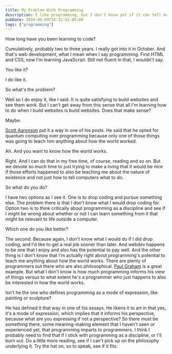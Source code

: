 ```yaml
---
title: My Problem With Programming
description: I like programming, but I don't know yet if it can tell me anything about how the world works.
pubDate: 2024-06-09T16:32:52-05:00
tags: ["programming"]
---
```


How long have you been learning to code?

Cumulatively, probably two to three years. I really got into it in October. And that's web development, what I mean when I say programming. First HTML and CSS, now I'm learning JavaScript. Still not fluent in that, I wouldn't say.

You like it?

I do like it.

So what's the problem?

Well so I do enjoy it, like I said. It is quite satisfying to build websites and see them work. But I can't get away from this sense that all I'm learning how to do when I build websites is build websites. Does that make sense?

Maybe.

[Scott Aaronson](https://scottaaronson.blog/) put it a way in one of his posts. He said that he opted for quantum computing over programming because only one of those things was going to teach him anything about how the world worked.

Ah. And you want to know how the world works.

Right. And I can do that in my free time, of course, reading and so on. But we devote so much time to just trying to make a living that it would be nice if those efforts happened to also be teaching me about the nature of existence and not just how to tell computers what to do.

So what do you do?

I have two options as I see it. One is to drop coding and pursue something else. The problem there is that I don't know what I would drop coding for. Option two is to think critically about programming as a discipline and see if I might be wrong about whether or not I can learn something from it that might be relevant to life outside a computer.

Which one do you like better?

The second. Because again, I don't know what I would do if I did drop coding, and I'd like to get a real job sooner than later. And webdev happens to be one that I enjoy and also has the potential to pay well. And the other thing is I don't know that I'm actually right about programming's potential to teach me anything about how the world works. There are plenty of programmers out there who are also philosophical. [Paul Graham](https://www.paulgraham.com/) is a great example. But what I don't know is how much programming informs his view of things versus to what extent he's a programmer who just happens to also be interested in how the world works.

Isn't he the one who defines programming as a mode of expression, like painting or sculpture?

He has defined it that way in one of his essays. He likens it to art in that yes, it's a mode of expression, which implies that it informs his perspective, because what are you expressing if not a perspective? So there must be something there, some meaning-making element that I haven't seen or experienced yet, that programming imparts to programmers. I think I probably need to find that if I stick with programming as a discipline, or I'll burn out. Do a little more reading, see if I can't pick up on the philosophy underlying it. Try the hat on, so to speak, see if it fits.
